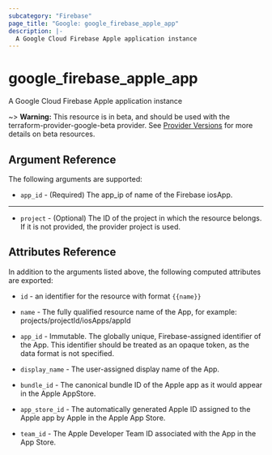 ```yaml
---
subcategory: "Firebase"
page_title: "Google: google_firebase_apple_app"
description: |-
  A Google Cloud Firebase Apple application instance
---
```


# google\_firebase\_apple\_app

A Google Cloud Firebase Apple application instance

~> **Warning:** This resource is in beta, and should be used with the terraform-provider-google-beta provider.
See [Provider Versions](https://terraform.io/docs/providers/google/guides/provider_versions.html) for more details on beta resources.


## Argument Reference

The following arguments are supported:


* `app_id` -
  (Required)
  The app_ip of name of the Firebase iosApp.


- - -


* `project` - (Optional) The ID of the project in which the resource belongs.
    If it is not provided, the provider project is used.


## Attributes Reference

In addition to the arguments listed above, the following computed attributes are exported:

* `id` - an identifier for the resource with format `{{name}}`

* `name` -
  The fully qualified resource name of the App, for example:
  projects/projectId/iosApps/appId

* `app_id` -
  Immutable. The globally unique, Firebase-assigned identifier of the App.
  This identifier should be treated as an opaque token, as the data format is not specified.

* `display_name` -
  The user-assigned display name of the App.

* `bundle_id` -
  The canonical bundle ID of the Apple app as it would appear in the Apple AppStore.

* `app_store_id` -
  The automatically generated Apple ID assigned to the Apple app by Apple in the Apple App Store.

* `team_id` -
  The Apple Developer Team ID associated with the App in the App Store.
